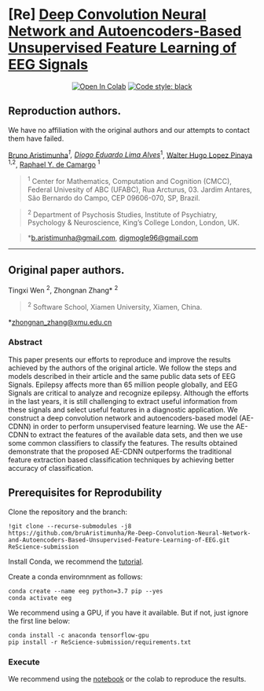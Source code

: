 # [Re] [Deep Convolution Neural Network and Autoencoders-Based Unsupervised Feature Learning of EEG Signals](https://doi.org/10.1109/ACCESS.2018.2833746)

<p align="center">
<a href="https://colab.research.google.com/github/bruAristimunha/ReScience-submission/blob/Aristimunha-Alves-Pinaya-Camargo/notebook/Jupyter_Paper_Re_Deep_Convolution_Neural_Network_and_Autoencoders_Based_Unsupervised_Feature_Learning_of_EEG_Signals.ipynb" target="_parent"><img src="https://colab.research.google.com/assets/colab-badge.svg" alt="Open In Colab"/></a>
<a href="https://github.com/psf/black"><img alt="Code style: black" src="https://img.shields.io/badge/code%20style-black-000000.svg"></a>
</p>

## Reproduction authors.

We have no affiliation with the original authors and our attempts to contact them have failed.

[Bruno Aristimunha](https://github.com/bruAristimunha)*<sup>1</sup>, [Diogo Eduardo Lima Alves](https://github.com/DiogoEduardo)*<sup>1</sup>, [Walter Hugo Lopez Pinaya](https://github.com/warvito) <sup>1,2</sup>, [Raphael Y. de Camargo](https://rycamargo.wixsite.com) <sup>1</sup>

> <sup>1</sup> Center for Mathematics, Computation and Cognition (CMCC), Federal Univesity of ABC (UFABC), Rua Arcturus, 03. Jardim Antares, São Bernardo do Campo, CEP 09606-070, SP, Brazil.

> <sup>2</sup> Department of Psychosis Studies, Institute of Psychiatry, Psychology & Neuroscience, King’s College London, London, UK.

>*b.aristimunha@gmail.com, digmogle96@gmail.com

---

## Original paper authors.

Tingxi Wen <sup>2</sup>, Zhongnan Zhang* <sup>2</sup>

> <sup>2</sup> Software School, Xiamen University, Xiamen, China.

*zhongnan_zhang@xmu.edu.cn


### Abstract


This paper presents our efforts to reproduce and improve the results achieved by the authors of the original article. We follow the steps and models described in their article and the same public data sets of EEG Signals. Epilepsy affects more than 65 million people globally, and EEG Signals are critical to analyze and recognize epilepsy. Although the efforts in the last years, it is still challenging to extract useful information from these signals and select useful features in a diagnostic application. We construct a deep convolution network and autoencoders-based model (AE-CDNN) in order to perform unsupervised feature learning. We use the AE-CDNN to extract the features of the available data sets, and then we use some common classifiers to classify the features. The results obtained demonstrate that the proposed AE-CDNN outperforms the traditional feature extraction based classification techniques by achieving better accuracy of classification.


## Prerequisites for Reprodubility

Clone the repository and the branch:

```shell
!git clone --recurse-submodules -j8 https://github.com/bruAristimunha/Re-Deep-Convolution-Neural-Network-and-Autoencoders-Based-Unsupervised-Feature-Learning-of-EEG.git ReScience-submission
```

Install Conda, we recommend the [tutorial](https://docs.conda.io/projects/conda/en/latest/user-guide/install/index.html).

Create a conda enviromnment as follows:

```shell
conda create --name eeg python=3.7 pip --yes
conda activate eeg
```
We recommend using a GPU, if you have it available. But if not, just ignore the first line below:

```shell
conda install -c anaconda tensorflow-gpu 
pip install -r ReScience-submission/requirements.txt
```

### Execute

We recommend using the [notebook](https://github.com/bruAristimunha/Re-Deep-Convolution-Neural-Network-and-Autoencoders-Based-Unsupervised-Feature-Learning-of-EEG/blob/master/notebook/Jupyter_Paper_Re_Deep_Convolution_Neural_Network_and_Autoencoders_Based_Unsupervised_Feature_Learning_of_EEG_Signals.ipynb) or the colab to reproduce the results.
